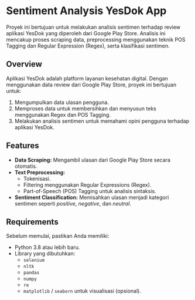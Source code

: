 # Sentiment Analysis YesDok App  

Proyek ini bertujuan untuk melakukan analisis sentimen terhadap review aplikasi YesDok yang diperoleh dari Google Play Store. Analisis ini mencakup proses scraping data, preprocessing menggunakan teknik POS Tagging dan Regular Expression (Regex), serta klasifikasi sentimen.

## Overview  
Aplikasi YesDok adalah platform layanan kesehatan digital. Dengan menggunakan data review dari Google Play Store, proyek ini bertujuan untuk:  
1. Mengumpulkan data ulasan pengguna.  
2. Memproses data untuk membersihkan dan menyusun teks menggunakan Regex dan POS Tagging.  
3. Melakukan analisis sentimen untuk memahami opini pengguna terhadap aplikasi YesDok.  

## Features  
- **Data Scraping:** Mengambil ulasan dari Google Play Store secara otomatis.  
- **Text Preprocessing:**  
  - Tokenisasi.  
  - Filtering menggunakan Regular Expressions (Regex).  
  - Part-of-Speech (POS) Tagging untuk analisis sintaksis.  
- **Sentiment Classification:** Memisahkan ulasan menjadi kategori sentimen seperti *positive*, *negative*, dan *neutral*.  

## Requirements  
Sebelum memulai, pastikan Anda memiliki:  
- Python 3.8 atau lebih baru.  
- Library yang dibutuhkan:  
  - `selenium`  
  - `nltk`  
  - `pandas`  
  - `numpy`  
  - `re`  
  - `matplotlib` / `seaborn` untuk visualisasi (opsional).  
